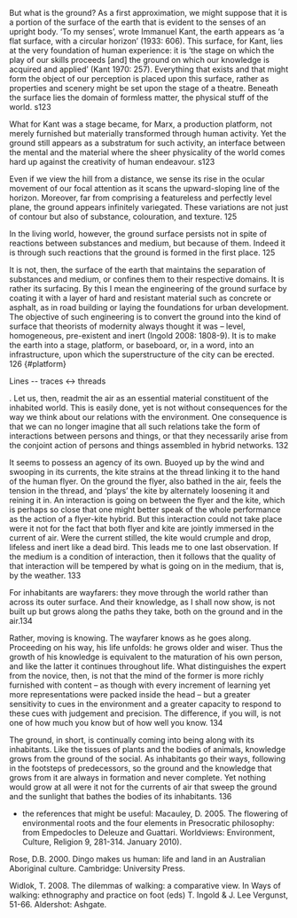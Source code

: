 But what is the ground? As a first approximation, we might suppose that it is a portion of the surface of the earth that is evident to the senses of an upright body. ‘To my senses’, wrote Immanuel Kant, the earth appears as ‘a flat surface, with a circular horizon’ (1933: 606). This surface, for Kant, lies at the very foundation of human experience: it is ‘the stage on which the play of our skills proceeds [and] the ground on which our knowledge is acquired and applied’ (Kant 1970: 257). Everything that exists and that might form the object of our perception is placed upon this surface, rather as properties and scenery might be set upon the stage of a theatre. Beneath the surface lies the domain of formless matter, the physical stuff of the world. s123

What for Kant was a stage became, for Marx, a production platform, not merely furnished but materially transformed through human activity. Yet the ground still appears as a substratum for such activity, an interface between the mental and the material where the sheer physicality of the world comes hard up against the creativity of human endeavour. s123


Even if we view the hill from a distance, we sense its rise in the ocular movement of our focal attention as it scans the upward-sloping line of the horizon. Moreover, far from comprising a featureless and perfectly level plane, the ground appears infinitely variegated. These variations are not just of contour but also of substance, colouration, and texture. 125

In the living world, however, the ground surface persists not in spite of reactions between substances and medium, but because of them. Indeed it is through such reactions that the ground is formed in the first place. 125

It is not, then, the surface of the earth that maintains the separation of substances and medium, or confines them to their respective domains. It is rather its surfacing. By this I mean the engineering of the ground surface by coating it with a layer of hard and resistant material such as concrete or asphalt, as in road building or laying the foundations for urban development. The objective of such engineering is to convert the ground into the kind of surface that theorists of modernity always thought it was – level, homogeneous, pre-existent and inert (Ingold 2008: 1808-9). It is to make the earth into a stage, platform, or baseboard, or, in a word, into an infrastructure, upon which the superstructure of the city can be erected. 126 {#platform}

Lines -- traces <-> threads

. Let us, then, readmit the air as an essential material constituent of the inhabited world. This is easily done, yet is not without consequences for the way we think about our relations with the environment. One consequence is that we can no longer imagine that all such relations take the form of interactions between persons and things, or that they necessarily arise from the conjoint action of persons and things assembled in hybrid networks. 132

It seems to possess an agency of its own. Buoyed up by the wind and swooping in its currents, the kite strains at the thread linking it to the hand of the human flyer. On the ground the flyer, also bathed in the air, feels the tension in the thread, and ‘plays’ the kite by alternately loosening it and reining it in. An interaction is going on between the flyer and the kite, which is perhaps so close that one might better speak of the whole performance as the action of a flyer-kite hybrid. But this interaction could not take place were it not for the fact that both flyer and kite are jointly immersed in the current of air. Were the current stilled, the kite would crumple and drop, lifeless and inert like a dead bird. This leads me to one last observation. If the medium is a condition of interaction, then it follows that the quality of that interaction will be tempered by what is going on in the medium, that is, by the weather. 133

For inhabitants are wayfarers: they move through the world rather than across its outer surface. And their knowledge, as I shall now show, is not built up but grows along the paths they take, both on the ground and in the air.134

Rather, moving is knowing. The wayfarer knows as he goes along. Proceeding on his way, his life unfolds: he grows older and wiser. Thus the growth of his knowledge is equivalent to the maturation of his own person, and like the latter it continues throughout life. What distinguishes the expert from the novice, then, is not that the mind of the former is more richly furnished with content – as though with every increment of learning yet more representations were packed inside the head – but a greater sensitivity to cues in the environment and a greater capacity to respond to these cues with judgement and precision. The difference, if you will, is not one of how much you know but of how well you know. 134

The ground, in short, is continually coming into being along with its inhabitants. Like the tissues of plants and the bodies of animals, knowledge grows from the ground of the social. As inhabitants go their ways, following in the footsteps of predecessors, so the ground and the knowledge that grows from it are always in formation and never complete. Yet nothing would grow at all were it not for the currents of air that sweep the ground and the sunlight that bathes the bodies of its inhabitants. 136

- the references that might be useful:
Macauley, D. 2005. The flowering of environmental roots and the four elements in Presocratic philosophy: from Empedocles to Deleuze and Guattari. Worldviews: Environment, Culture, Religion 9, 281-314. January 2010).


Rose, D.B. 2000. Dingo makes us human: life and land in an Australian Aboriginal culture. Cambridge: University Press.

Widlok, T. 2008. The dilemmas of walking: a comparative view. In Ways of walking: ethnography and practice on foot (eds) T. Ingold & J. Lee Vergunst, 51-66. Aldershot: Ashgate.
